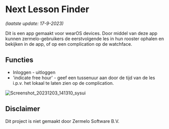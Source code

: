 # Next Lesson Finder
*(laatste update: 17-9-2023)*

Dit is een app gemaakt voor wearOS devices. Door middel van deze app kunnen zermelo-gebruikers de eerstvolgende les in hun rooster ophalen en bekijken in de app, of op een complication op de watchface.

## Functies
* Inloggen - uitloggen
* 'indicate free hour' - geef een tussenuur aan door de tijd van de les i.p.v. het lokaal te laten zien op de complication.

![Screenshot_20231203_141310_sysui](https://github.com/LolligeGerrit/Next_lesson_finder/assets/100466597/2c20f027-e0f7-4cf3-80d9-7d1d97e81d4b)

## Disclaimer
Dit project is niet gemaakt door Zermelo Software B.V.

